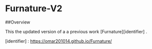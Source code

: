 # Furnature-V2

##Overview 

This the updated version of a a previous work [Furnature][identifier] .

[identifier] : https://omar201014.github.io/Furnature/